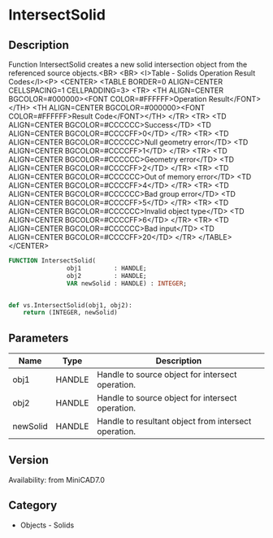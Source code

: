 # IntersectSolid

## Description
Function IntersectSolid creates a new solid intersection object from the referenced source objects.&lt;BR&gt;
&lt;BR&gt;
&lt;I&gt;Table - Solids Operation Result Codes&lt;/I&gt;&lt;P&gt;
&lt;CENTER&gt;
&lt;TABLE BORDER=0 ALIGN=CENTER CELLSPACING=1 CELLPADDING=3&gt;
  &lt;TR&gt; 
	&lt;TH ALIGN=CENTER BGCOLOR=#000000&gt;&lt;FONT COLOR=#FFFFFF&gt;Operation Result&lt;/FONT&gt;&lt;/TH&gt;
	&lt;TH ALIGN=CENTER BGCOLOR=#000000&gt;&lt;FONT COLOR=#FFFFFF&gt;Result Code&lt;/FONT&gt;&lt;/TH&gt;
  &lt;/TR&gt;
  &lt;TR&gt; 
	&lt;TD ALIGN=CENTER BGCOLOR=#CCCCCC&gt;Success&lt;/TD&gt;
	&lt;TD ALIGN=CENTER BGCOLOR=#CCCCFF&gt;0&lt;/TD&gt;
  &lt;/TR&gt;
  &lt;TR&gt; 
	&lt;TD ALIGN=CENTER BGCOLOR=#CCCCCC&gt;Null geometry error&lt;/TD&gt;
	&lt;TD ALIGN=CENTER BGCOLOR=#CCCCFF&gt;1&lt;/TD&gt;
  &lt;/TR&gt;
  &lt;TR&gt; 
	&lt;TD ALIGN=CENTER BGCOLOR=#CCCCCC&gt;Geometry error&lt;/TD&gt;
	&lt;TD ALIGN=CENTER BGCOLOR=#CCCCFF&gt;2&lt;/TD&gt;
  &lt;/TR&gt;
  &lt;TR&gt; 
	&lt;TD ALIGN=CENTER BGCOLOR=#CCCCCC&gt;Out of memory error&lt;/TD&gt;
	&lt;TD ALIGN=CENTER BGCOLOR=#CCCCFF&gt;4&lt;/TD&gt;
  &lt;/TR&gt;
  &lt;TR&gt; 
	&lt;TD ALIGN=CENTER BGCOLOR=#CCCCCC&gt;Bad group error&lt;/TD&gt;
	&lt;TD ALIGN=CENTER BGCOLOR=#CCCCFF&gt;5&lt;/TD&gt;
  &lt;/TR&gt;
  &lt;TR&gt; 
	&lt;TD ALIGN=CENTER BGCOLOR=#CCCCCC&gt;Invalid object type&lt;/TD&gt;
	&lt;TD ALIGN=CENTER BGCOLOR=#CCCCFF&gt;6&lt;/TD&gt;
  &lt;/TR&gt;
  &lt;TR&gt; 
	&lt;TD ALIGN=CENTER BGCOLOR=#CCCCCC&gt;Bad input&lt;/TD&gt;
	&lt;TD ALIGN=CENTER BGCOLOR=#CCCCFF&gt;20&lt;/TD&gt;
  &lt;/TR&gt;
&lt;/TABLE&gt;
&lt;/CENTER&gt;


```pascal
FUNCTION IntersectSolid(
				obj1         : HANDLE;
				obj2         : HANDLE;
				VAR newSolid : HANDLE) : INTEGER;
```

```python

def vs.IntersectSolid(obj1, obj2):
    return (INTEGER, newSolid)
```

## Parameters
|Name|Type|Description|
|---|---|---|
|obj1|HANDLE|Handle to source object for intersect operation.|
|obj2|HANDLE|Handle to source object for intersect operation.|
|newSolid|HANDLE|Handle to resultant object from intersect operation.|

## Version
Availability: from MiniCAD7.0
## Category
* Objects - Solids

